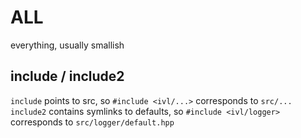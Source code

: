 # ALL
everything, usually smallish

## include / include2
`include` points to src, so `#include <ivl/...>` corresponds to `src/...`  
`include2` contains symlinks to defaults, so `#include <ivl/logger>` corresponds to `src/logger/default.hpp`
